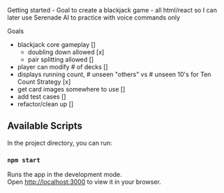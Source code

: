 Getting started -
Goal to create a blackjack game - all html/react so I can later use Serenade AI to practice with voice commands only

Goals
- blackjack core gameplay []
    - doubling down allowed [x]
    - pair splitting allowed []
- player can modify # of decks []
- displays running count, # unseen "others" vs # unseen 10's for Ten Count Strategy [x]
- get card images somewhere to use []
- add test cases []
- refactor/clean up []

## Available Scripts

In the project directory, you can run:

### `npm start`

Runs the app in the development mode.\
Open [http://localhost:3000](http://localhost:3000) to view it in your browser.

